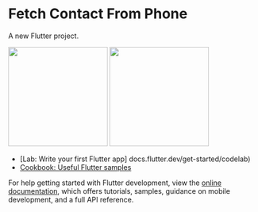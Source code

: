 # Fetch Contact From Phone

A new Flutter project.

<img src="https://user-images.githubusercontent.com/53872301/200137364-3b2ed4bc-b32b-4acc-b119-107a251b72d1.png" width =200>


<img src="https://user-images.githubusercontent.com/53872301/202920593-cabae764-a157-467e-ae84-93c90a951672.png" width =200>




- [Lab: Write your first Flutter app]
docs.flutter.dev/get-started/codelab)
- [Cookbook: Useful Flutter samples](https://docs.flutter.dev/cookbook)

For help getting started with Flutter development, view the
[online documentation](https://docs.flutter.dev/), which offers tutorials,
samples, guidance on mobile development, and a full API reference.
